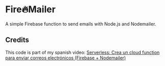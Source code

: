 # Fire🔥Mailer

A simple Firebase function to send emails with Node.js and Nodemailer.

## Credits

This code is part of my spanish video: [Serverless: Crea un cloud function para enviar correos electrónicos (Firebase + Nodemailer)](https://youtu.be/MLQv11lv8vg)
